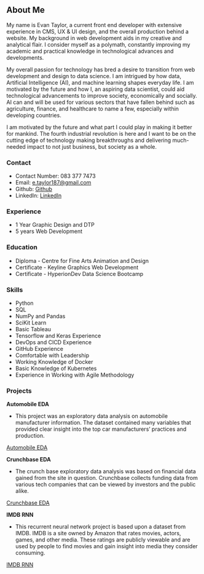 ## About Me

My name is Evan Taylor, a current front end developer with extensive experience in CMS, UX & UI design, and the overall production behind a website. My background in web development aids in my creative and analytical flair.  I consider myself as a polymath, constantly improving my academic and practical knowledge in technological advances and developments. 

My overall passion for technology has bred a desire to transition from web development and design to data science. I am intrigued by how data, Artificial Intelligence (AI), and machine learning shapes everyday life. I am motivated by the future and how I, an aspiring data scientist, could aid technological advancements to improve society, economically and socially.  AI can and will be used for various sectors that have fallen behind such as agriculture, finance, and healthcare to name a few, especially within developing countries. 

I am motivated by the future and what part I could play in making it better for mankind. The fourth industrial revolution is here and I want to be on the cutting edge of technology making breakthroughs and delivering much-needed impact to not just business, but society as a whole.

### Contact

- Contact Number: 083 377 7473
- Email: e.taylor187@gmail.com
- Github: [Github](https://github.com/EvGT187)
- LinkedIn: [LinkedIn](https://www.linkedin.com/in/evan-gabriel-taylor/)

### Experience
- 1 Year Graphic Design and DTP
- 5 years Web Development

### Education
- Diploma - Centre for Fine Arts Animation and Design
- Certificate - Keyline Graphics Web Development
- Certificate - HyperionDev Data Science Bootcamp

### Skills
- Python
- SQL
- NumPy and Pandas
- SciKit Learn
- Basic Tableau
- Tensorflow and Keras Experience
- DevOps and CICD Experience
- GitHub Experience
- Comfortable with Leadership
- Working Knowledge of Docker
- Basic Knowledge of Kubernetes
- Experience in Working with Agile Methodology

### Projects
**Automobile EDA**
* This project was an exploratory data analysis on automobile manufacturer information. The dataset contained many variables that provided clear insight into the top car manufacturers’ practices and production.

[Automobile EDA](https://github.com/EvGT187/Automobile-EDA)

**Crunchbase EDA**
* The crunch base exploratory data analysis was based on financial data gained from the site in question. Crunchbase collects funding data from various tech companies that can be viewed by investors and the public alike.

[Crunchbase EDA](https://github.com/EvGT187/Crunchbase-EDA)

**IMDB RNN**
* This recurrent neural network project is based upon a dataset from IMDB. IMDB is a site owned by Amazon that rates movies, actors, games, and other media. These ratings are publicly viewable and are used by people to find movies and gain insight into media they consider consuming.

[IMDB RNN](https://github.com/EvGT187/IMDB-RNN)
